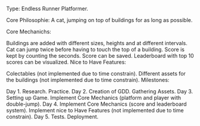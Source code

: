 Type: Endless Runner Platformer.

Core Philosophie: A cat, jumping on top of buildings for as long as possible.

Core Mechanichs:

Buildings are added with different sizes, heights and at different intervals.
Cat can jump twice before having to touch the top of a building.
Score is kept by counting the seconds.
Score can be saved.
Leaderboard with top 10 scores can be visualized.
Nice to Have Features:

Colectables (not implemented due to time constrain).
Different assets for the buildings (not implemented due to time constrain).
Milestones:

Day 1.
Research.
Practice.
Day 2.
Creation of GDD.
Gathering Assets.
Day 3.
Setting up Game.
Implement Core Mechanics (platform and player with double-jump).
Day 4.
Implement Core Mechanics (score and leaderboard system).
Implement nice to Have Features (not implemented due to time constrain).
Day 5.
Tests.
Deployment.
